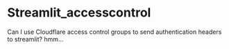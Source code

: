 # Streamlit_accesscontrol

Can I use Cloudflare access control groups to send authentication headers to streamlit?  hmm...
